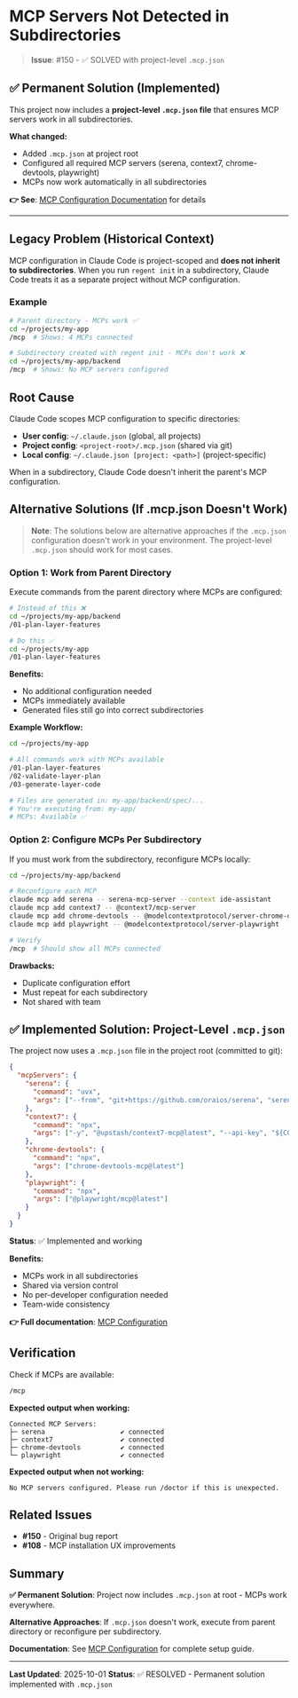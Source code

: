 # MCP Servers Not Detected in Subdirectories

> **Issue**: #150 - ✅ SOLVED with project-level `.mcp.json`

## ✅ Permanent Solution (Implemented)

This project now includes a **project-level `.mcp.json` file** that ensures MCP servers work in all subdirectories.

**What changed:**
- Added `.mcp.json` at project root
- Configured all required MCP servers (serena, context7, chrome-devtools, playwright)
- MCPs now work automatically in all subdirectories

**👉 See**: [MCP Configuration Documentation](../setup/mcp-configuration.md) for details

---

## Legacy Problem (Historical Context)

MCP configuration in Claude Code is project-scoped and **does not inherit to subdirectories**. When you run `regent init` in a subdirectory, Claude Code treats it as a separate project without MCP configuration.

### Example

```bash
# Parent directory - MCPs work ✅
cd ~/projects/my-app
/mcp  # Shows: 4 MCPs connected

# Subdirectory created with regent init - MCPs don't work ❌
cd ~/projects/my-app/backend
/mcp  # Shows: No MCP servers configured
```

## Root Cause

Claude Code scopes MCP configuration to specific directories:
- **User config**: `~/.claude.json` (global, all projects)
- **Project config**: `<project-root>/.mcp.json` (shared via git)
- **Local config**: `~/.claude.json [project: <path>]` (project-specific)

When in a subdirectory, Claude Code doesn't inherit the parent's MCP configuration.

## Alternative Solutions (If .mcp.json Doesn't Work)

> **Note**: The solutions below are alternative approaches if the `.mcp.json` configuration doesn't work in your environment. The project-level `.mcp.json` should work for most cases.

### Option 1: Work from Parent Directory

Execute commands from the parent directory where MCPs are configured:

```bash
# Instead of this ❌
cd ~/projects/my-app/backend
/01-plan-layer-features

# Do this ✅
cd ~/projects/my-app
/01-plan-layer-features
```

**Benefits:**
- No additional configuration needed
- MCPs immediately available
- Generated files still go into correct subdirectories

**Example Workflow:**
```bash
cd ~/projects/my-app

# All commands work with MCPs available
/01-plan-layer-features
/02-validate-layer-plan
/03-generate-layer-code

# Files are generated in: my-app/backend/spec/...
# You're executing from: my-app/
# MCPs: Available ✅
```

### Option 2: Configure MCPs Per Subdirectory

If you must work from the subdirectory, reconfigure MCPs locally:

```bash
cd ~/projects/my-app/backend

# Reconfigure each MCP
claude mcp add serena -- serena-mcp-server --context ide-assistant
claude mcp add context7 -- @context7/mcp-server
claude mcp add chrome-devtools -- @modelcontextprotocol/server-chrome-devtools
claude mcp add playwright -- @modelcontextprotocol/server-playwright

# Verify
/mcp  # Should show all MCPs connected
```

**Drawbacks:**
- Duplicate configuration effort
- Must repeat for each subdirectory
- Not shared with team

## ✅ Implemented Solution: Project-Level `.mcp.json`

The project now uses a `.mcp.json` file in the project root (committed to git):

```json
{
  "mcpServers": {
    "serena": {
      "command": "uvx",
      "args": ["--from", "git+https://github.com/oraios/serena", "serena-mcp-server", "--context", "ide-assistant"]
    },
    "context7": {
      "command": "npx",
      "args": ["-y", "@upstash/context7-mcp@latest", "--api-key", "${CONTEXT7_API_KEY:-}"]
    },
    "chrome-devtools": {
      "command": "npx",
      "args": ["chrome-devtools-mcp@latest"]
    },
    "playwright": {
      "command": "npx",
      "args": ["@playwright/mcp@latest"]
    }
  }
}
```

**Status**: ✅ Implemented and working

**Benefits:**
- MCPs work in all subdirectories
- Shared via version control
- No per-developer configuration needed
- Team-wide consistency

**👉 Full documentation**: [MCP Configuration](../setup/mcp-configuration.md)

## Verification

Check if MCPs are available:

```bash
/mcp
```

**Expected output when working:**
```
Connected MCP Servers:
├─ serena                   ✔ connected
├─ context7                 ✔ connected
├─ chrome-devtools          ✔ connected
└─ playwright               ✔ connected
```

**Expected output when not working:**
```
No MCP servers configured. Please run /doctor if this is unexpected.
```

## Related Issues

- **#150** - Original bug report
- **#108** - MCP installation UX improvements

## Summary

**✅ Permanent Solution**: Project now includes `.mcp.json` at root - MCPs work everywhere.

**Alternative Approaches**: If `.mcp.json` doesn't work, execute from parent directory or reconfigure per subdirectory.

**Documentation**: See [MCP Configuration](../setup/mcp-configuration.md) for complete setup guide.

---

**Last Updated**: 2025-10-01
**Status**: ✅ RESOLVED - Permanent solution implemented with `.mcp.json`
